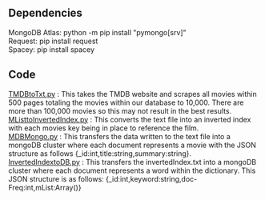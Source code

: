 ## Dependencies
MongoDB Atlas: python -m pip install "pymongo[srv]" \
Request: pip install request \
Spacey: pip install spacey 

## Code
<ins>TMDBtoTxt.py</ins> : This takes the TMDB website and scrapes all movies within 500 pages totaling the movies within our database to 10,000. There are more than 100,000 movies so this may not result in the best results. \
<ins>MListtoInvertedIndex.py</ins> : This converts the text file into an inverted index with each movies key being in place to reference the film.\
<ins>MDBMongo.py</ins> : This transfers the data written to the text file into a mongoDB cluster where each document represents a movie with the JSON structure as follows {_id:int,title:string,summary:string}. \
<ins>InvertedIndextoDB.py</ins> : This transfers the invertedIndex.txt into a mongoDB cluster where each document represents a word within the dictionary. This JSON structure is as follows: {_id:int,keyword:string,doc-Freq:int,mList:Array()}

